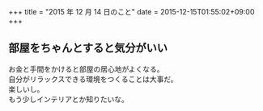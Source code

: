 +++
title = "2015 年 12 月 14 日のこと"
date = 2015-12-15T01:55:02+09:00
+++

## 部屋をちゃんとすると気分がいい

お金と手間をかけると部屋の居心地がよくなる。  
自分がリラックスできる環境をつくることは大事だ。  
楽しいし。  
もう少しインテリアとか知りたいな。
